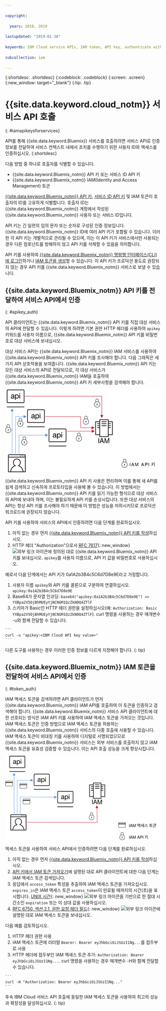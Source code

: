 ```yaml
---

copyright:

  years: 2018, 2019

lastupdated: "2019-01-30"

keywords: IBM Cloud service APIs, IAM token, API key, authenticate with service API

subcollection: iam

---
```


{:shortdesc: .shortdesc}
{:codeblock: .codeblock}
{:screen: .screen}
{:new_window: target="_blank"}
{:tip: .tip}

# {{site.data.keyword.cloud_notm}} 서비스 API 호출
{: #iamapikeysforservices}

API를 통해 {{site.data.keyword.Bluemix}} 서비스를 호출하려면 서비스 API로 인증 정보를 전달하여 서비스 컨텍스트 내에서 조치를 수행하기 위한 사용자 ID와 액세스를 인증하십시오.
{:shortdesc}

다음 방법 중 하나로 호출자를 식별할 수 있습니다.

* {{site.data.keyword.Bluemix_notm}} API 키 또는 서비스 ID API 키
* {{site.data.keyword.Bluemix_notm}} IAM(Identity and Access Management) 토큰

[{{site.data.keyword.Bluemix_notm}} API 키](/docs/iam?topic=iam-userapikey#userapikey), [서비스 ID API 키](/docs/iam?topic=iam-serviceidapikeys#serviceidapikeys) 및 IAM 토큰이 호출자의 ID를 고유하게 식별합니다.  호출자 ID는 {{site.data.keyword.Bluemix_notm}} 계정에서 작성된 {{site.data.keyword.Bluemix_notm}} 사용자 또는 서비스 ID입니다.

API 키는 긴 일련의 임의 문자 또는 숫자로 구성된 인증 정보입니다. {{site.data.keyword.Bluemix_notm}} ID에 여러 API 키가 포함될 수 있습니다. 이러한 각 API 키는 개별적으로 관리될 수 있으며, 이는 이 API 키가 서비스에서만 사용되는 경우 다른 컴포넌트를 방해하지 않고 API 키를 삭제할 수 있음을 의미합니다.

API 키를 사용하여 [{{site.data.keyword.Bluemix_notm}} 명령행 인터페이스(CLI)에 로그인](/docs/cli/reference/ibmcloud?topic=cloud-cli-ibmcloud_login#ibmcloud_login)하거나 [IAM 토큰을 생성](/docs/iam?topic=iam-iamtoken_from_apikey#iamtoken_from_apikey)할 수 있습니다. 이 API 키가 프로덕션 용도로 권장되지 않는 경우 API 키를 {{site.data.keyword.Bluemix_notm}} 서비스로 보낼 수 있습니다.

## {{site.data.keyword.Bluemix_notm}} API 키를 전달하여 서비스 API에서 인증
{: #apikey_auth}

API 클라이언트는 {{site.data.keyword.Bluemix_notm}} API 키를 직접 대상 서비스의 API에 전달할 수 있습니다. 이렇게 하려면 기본 권한 HTTP 헤더를 사용하여 `apikey` 키워드를 사용자 이름으로, {{site.data.keyword.Bluemix_notm}} API 키를 비밀번호로 대상 서비스에 보내십시오.

대상 서비스 API는 {{site.data.keyword.Bluemix_notm}} IAM 서비스를 사용하여 {{site.data.keyword.Bluemix_notm}} API 키를 조사해야 합니다. 다음 그래픽은 세 가지 API 상호작용을 보여줍니다. {{site.data.keyword.Bluemix_notm}} API 키는 모든 대상 서비스의 API로 전달되므로, 각 대상 서비스가 {{site.data.keyword.Bluemix_notm}} IAM을 호출하여 {{site.data.keyword.Bluemix_notm}} API 키 세부사항을 검색해야 합니다.

![API 키를 사용하여 서비스 API에서 인증](images/APIkeyauth.svg "API 키를 IAM에 전달하여 인증 정보를 유효성 검증하는 대상 서비스에 API 키 전달")

{{site.data.keyword.Bluemix_notm}} API 키 사용은 편리하며 이를 통해 새 API를 쉽게 검색하고 신속하게 프로토타입을 사용해 볼 수 있습니다. 이 방법에서는 {{site.data.keyword.Bluemix_notm}} API 키를 읽기 가능한 형식으로 대상 서비스의 API에 보내야 하며, 이는 불필요하게 API 키를 손상시킵니다. 또한 대상 서비스의 API는 항상 API 키를 조사해야 하기 때문에 이 방법은 성능을 저하시키므로 프로덕션 워크로드에 권장되지 않습니다.

API 키를 사용하여 서비스의 API에서 인증하려면 다음 단계를 완료하십시오.

  1. 아직 없는 경우 먼저 [{{site.data.keyword.Bluemix_notm}} API 키를 작성](/docs/iam?topic=iam-userapikey#creating-an-api-key)하십시오.
  2. HTTP 헤더 “Authorization”으로서 [RFC 7617](https://tools.ietf.org/html/rfc7617){: new_window} ![외부 링크 아이콘](../icons/launch-glyph.svg "외부 링크 아이콘")에 정의된 대로 {{site.data.keyword.Bluemix_notm}} API 키를 보내십시오. `apikey`를 사용자 이름으로, API 키 값을 비밀번호로 사용하십시오.

예로서 다음 단계에서는 API 키가 0a1A2b3B4c5C6d7D8e9E라고 가정합니다.

  1.	사용자 이름 `apikey`와 API 키를 콜론으로 구분하여 연결하십시오. `apikey:0a1A2b3B4c5C6d7D8e9E`
  2.	Base64가 문자열 인코딩: `base64("apikey:0a1A2b3B4c5C6d7D8e9E") => YXBpa2V5OjBhMUEyYjNCNGM1QzZkN0Q4ZTlF`
  3.	스키마가 Basic인 HTTP 헤더 권한을 설정하십시오(예: `Authorization: Basic YXBpa2V5OjBhMUEyYjNCNGM1QzZkN0Q4ZTlF`). curl 명령을 사용하는 경우 매개변수 -u와 함께 전달할 수 있습니다.

    ```
    curl -u "apikey:<IBM Cloud API key value>"
    ```

  다른 도구를 사용하는 경우 이러한 인증 정보를 다르게 지정해야 합니다.
  {: tip}

## {{site.data.keyword.Bluemix_notm}} IAM 토큰을 전달하여 서비스 API에서 인증
{: #token_auth}

IAM 액세스 토큰을 검색하려면 API 클라이언트가 먼저 {{site.data.keyword.Bluemix_notm}} IAM API를 호출하여 이 토큰을 인증하고 검색해야 합니다. {{site.data.keyword.Bluemix_notm}} 서비스 API 클라이언트에 대한 선호되는 방식은 IAM API 키를 사용하여 IAM 액세스 토큰을 가져오는 것입니다. IAM 액세스 토큰은 인증 방법으로 IAM 액세스 토큰을 허용하는 {{site.data.keyword.Bluemix_notm}} 서비스의 다중 호출에 사용할 수 있습니다. IAM 액세스 토큰이 비대칭 키를 사용하여 디지털로 서명되었으므로 {{site.data.keyword.Bluemix_notm}} 서비스는 외부 서비스를 호출하지 않고 IAM 액세스 토큰을 유효성 검증할 수 있습니다. 이는 API 호출 성능을 크게 향상시킵니다.

![액세스 토큰을 사용하여 서비스 API에서 인증](images/tokenauth.svg "API 키를 사용하고 인증 정보를 유효성 검증하도록 대상 서비스에 액세스 토큰을 전달하여 IAM에서 토큰 검색")

액세스 토큰을 사용하여 서비스 API에서 인증하려면 다음 단계를 완료하십시오.

  1. 아직 없는 경우 먼저 [{{site.data.keyword.Bluemix_notm}} API 키를 작성](/docs/iam?topic=iam-userapikey#creating-an-api-key)하십시오.
  2. [API 키에서 IAM 토큰 가져오기](/docs/iam?topic=iam-iamtoken_from_apikey#iamtoken_from_apikey)에 설명된 대로 API 클라이언트에 대한 다음 단계는 IAM 액세스 토큰 검색입니다.
  3. 응답에서 `access_token` 특성을 추출하여 IAM 액세스 토큰을 가져오십시오. `expires_in`은 IAM 액세스 토큰 `access_token`이 만료될 때까지의 시간(초)을 표시합니다. [UNIX 시간](https://en.wikipedia.org/wiki/Unix_time){: new_window} ![외부 링크 아이콘](../icons/launch-glyph.svg "외부 링크 아이콘")을 기반으로 한 절대 시간소인 `expiration` 또는 이 상대 값을 사용하십시오.
  4. [RFC 6750, 섹션 2.1. 권한 요청 헤더 필드](https://tools.ietf.org/html/rfc6750#page-5){: new_window} ![외부 링크 아이콘](../icons/launch-glyph.svg "외부 링크 아이콘")에 설명된 대로 IAM 액세스 토큰을 보내십시오.

다음 예를 검토하십시오.

  1.	HTTP 헤더 권한 사용
  2.	IAM 액세스 토큰에 리터럴 `Bearer: Bearer eyJhbGciOiJSUzI1Ng...`를 접두부로 사용
  3.	HTTP 헤더에 접두부인 IAM 액세스 토큰 추가: `Authorization: Bearer eyJhbGciOiJSUzI1Ng...`. curl 명령을 사용하는 경우 매개변수 -H와 함께 전달할 수 있습니다.

    ```
    curl -H "Authorization: Bearer eyJhbGciOiJSUzI1Ng..."
    ```

  후속 IBM Cloud 서비스 API 호출에 동일한 IAM 액세스 토큰을 사용하여 최고의 성능과 확장성을 달성하십시오.
  {: tip}
